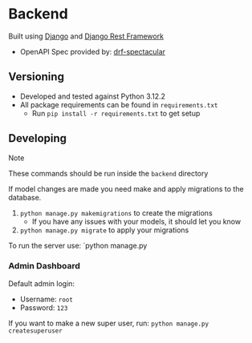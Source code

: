 # Backend

Built using [Django](https://djangoproject.com/) and [Django Rest Framework](https://www.django-rest-framework.org/)

- OpenAPI Spec provided by: [drf-spectacular](https://drf-spectacular.readthedocs.io/en/latest/)

## Versioning

- Developed and tested against Python 3.12.2
- All package requirements can be found in `requirements.txt`
  - Run `pip install -r requirements.txt` to get setup

## Developing

> [!NOTE]
> These commands should be run inside the `backend` directory

If model changes are made you need make and apply migrations to the database.

1. `python manage.py makemigrations` to create the migrations
   - If you have any issues with your models, it should let you know
2. `python manage.py migrate` to apply your migrations

To run the server use: `python manage.py

### Admin Dashboard

Default admin login:

- Username: `root`
- Password: `123`

If you want to make a new super user, run: `python manage.py createsuperuser`
